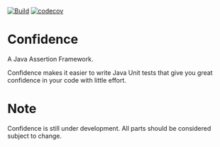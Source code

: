 [![Build](https://github.com/saynotobugsorg/confidence/actions/workflows/main.yml/badge.svg?label=main)](https://github.com/saynotobugsorg/confidence/actions/workflows/main.yml)
[![codecov](https://codecov.io/gh/saynotobugsorg/confidence/branch/main/graph/badge.svg?token=3wGxOPmEEc)](https://codecov.io/gh/saynotobugsorg/confidence)

# Confidence

A Java Assertion Framework.

Confidence makes it easier to write Java Unit tests that give you great confidence in your code with little effort.

# Note

Confidence is still under development. All parts should be considered subject to change.